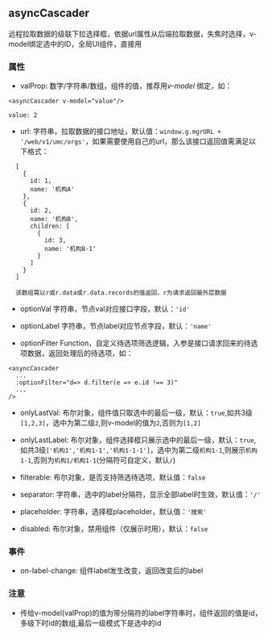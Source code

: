 ## asyncCascader
远程拉取数据的级联下拉选择框，依据url属性从后端拉取数据，失焦时选择，v-model绑定选中的ID，全局UI组件，直接用

### 属性
* valProp: 数字/字符串/数组，组件的值，推荐用*v-model* 绑定，如：
```
<asyncCascader v-model="value"/>

value: 2
```

* url: 字符串，拉取数据的接口地址，默认值：`window.g.mgrURL + '/web/v1/umc/orgs'`，如果需要使用自己的url，那么该接口返回值需满足以下格式：
```
  [
    {
      id: 1,
      name: '机构A'
    },
    {
      id: 2,
      name: '机构B',
      children: [
        {
          id: 3,
          name: '机构B-1'
        }
      ]
    }
  ]
  
  该数组需以r或r.data或r.data.records的值返回，r为请求返回最外层数据
```

* optionVal 字符串，节点val对应接口字段，默认：`'id'`

* optionLabel 字符串，节点label对应节点字段，默认：`'name'`

* optionFilter Function，自定义待选项筛选逻辑，入参是接口请求回来的待选项数据，返回处理后的待选项，如：
```
<asyncCascader
  ...
  :optionFilter="d=> d.filter(e => e.id !== 3)"
  ...
/>
```

* onlyLastVal: 布尔对象，组件值只取选中的最后一级，默认：`true`,如共3级`[1,2,3]`，选中为第二级`2`,则v-model的值为`2`,否则为`[1,2]`

* onlyLastLabel: 布尔对象，组件选择框只展示选中的最后一级，默认：`true`,如共3级`['机构1','机构1-1','机构1-1-1']`，选中为第二级`机构1-1`,则展示`机构1-1`,否则为`机构1/机构1-1`(分隔符可自定义，默认`/`)

* filterable: 布尔对象，是否支持筛选待选项，默认值：`false`

* separator: 字符串，选中的label分隔符，显示全部label时生效，默认值：`'/'`

* placeholder: 字符串，选择框placeholder，默认值：`'搜索'`

* disabled: 布尔对象，禁用组件（仅展示时用），默认：`false`
### 事件
* on-label-change: 组件label发生改变，返回改变后的label
### 注意
* 传给v-model(valProp)的值为带分隔符的label字符串时，组件返回的值是id，多级下时id的数组,最后一级模式下是选中的id
